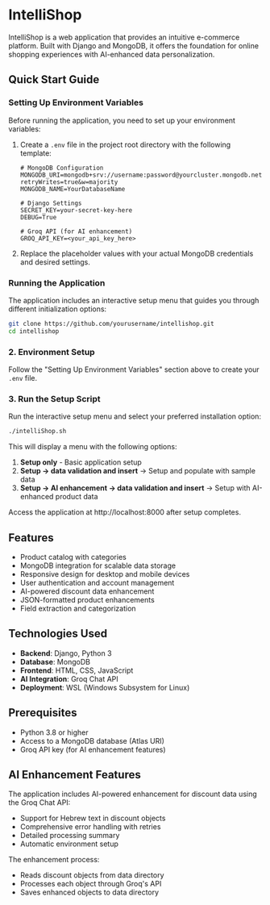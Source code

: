 # IntelliShop

IntelliShop is a web application that provides an intuitive e-commerce platform. Built with Django and MongoDB, it offers the foundation for online shopping experiences with AI-enhanced data personalization.

## Quick Start Guide

### Setting Up Environment Variables

Before running the application, you need to set up your environment variables:

1. Create a `.env` file in the project root directory with the following template:
   ```
   # MongoDB Configuration
   MONGODB_URI=mongodb+srv://username:password@yourcluster.mongodb.net/?retryWrites=true&w=majority
   MONGODB_NAME=YourDatabaseName

   # Django Settings
   SECRET_KEY=your-secret-key-here
   DEBUG=True
   
   # Groq API (for AI enhancement)
   GROQ_API_KEY=<your_api_key_here>
   ```

2. Replace the placeholder values with your actual MongoDB credentials and desired settings.

### Running the Application

The application includes an interactive setup menu that guides you through different initialization options:

```bash
git clone https://github.com/yourusername/intellishop.git
cd intellishop
```

### 2. Environment Setup

Follow the "Setting Up Environment Variables" section above to create your `.env` file.

### 3. Run the Setup Script

Run the interactive setup menu and select your preferred installation option:

```bash
./intelliShop.sh
```

This will display a menu with the following options:
1. **Setup only** - Basic application setup
2. **Setup -> data validation and insert** -> Setup and populate with sample data
3. **Setup -> AI enhancement -> data validation and insert** -> Setup with AI-enhanced product data

Access the application at http://localhost:8000 after setup completes.

## Features

- Product catalog with categories
- MongoDB integration for scalable data storage
- Responsive design for desktop and mobile devices
- User authentication and account management
- AI-powered discount data enhancement
- JSON-formatted product enhancements
- Field extraction and categorization

## Technologies Used

- **Backend**: Django, Python 3
- **Database**: MongoDB
- **Frontend**: HTML, CSS, JavaScript
- **AI Integration**: Groq Chat API
- **Deployment**: WSL (Windows Subsystem for Linux)

## Prerequisites

- Python 3.8 or higher
- Access to a MongoDB database (Atlas URI)
- Groq API key (for AI enhancement features)

## AI Enhancement Features

The application includes AI-powered enhancement for discount data using the Groq Chat API:

- Support for Hebrew text in discount objects
- Comprehensive error handling with retries
- Detailed processing summary
- Automatic environment setup

The enhancement process:
- Reads discount objects from data directory
- Processes each object through Groq's API
- Saves enhanced objects to data directory
